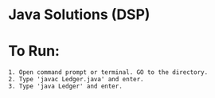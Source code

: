 # Java Solutions (DSP)

# To Run:
 
    1. Open command prompt or terminal. GO to the directory.
    2. Type 'javac Ledger.java' and enter.
    3. Type 'java Ledger' and enter.

